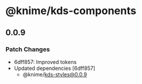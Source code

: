 # @knime/kds-components

## 0.0.9

### Patch Changes

- 6dff857: Improved tokens
- Updated dependencies [6dff857]
  - @knime/kds-styles@0.0.9
